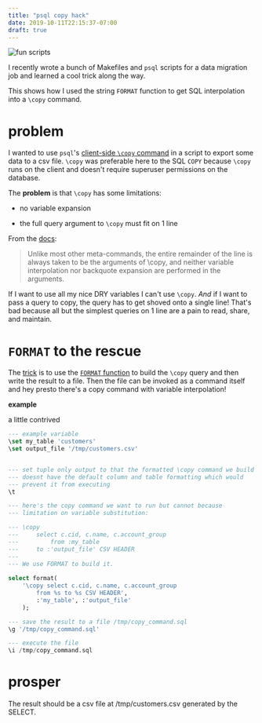```yaml
---
title: "psql copy hack"
date: 2019-10-11T22:15:37-07:00
draft: true
---
```


![fun scripts](/images/psql.jpg)

I recently wrote a bunch of Makefiles and `psql` scripts for a data
migration job and learned a cool trick along the way.

This shows how I used the string `FORMAT` function to get SQL interpolation into a `\copy` command. 

# problem 
I wanted to use `psql`'s [client-side `\copy` command](https://www.postgresql.org/docs/11/app-psql.html#APP-PSQL-META-COMMANDS-COPY)
in a script to export some data to a csv file. `\copy` was preferable here to
the SQL `COPY` because `\copy` runs on the client and doesn't require superuser
permissions on the database. 

The **problem** is that `\copy` has some limitations: 

- no variable expansion 

- the full query argument to `\copy` must fit on 1 line 

From the [docs](https://www.postgresql.org/docs/11/app-psql.html#APP-PSQL-META-COMMANDS-COPY):

> Unlike most other meta-commands, the entire remainder of the line is always
> taken to be the arguments of \copy, and neither variable interpolation nor
> backquote expansion are performed in the arguments.

If I want to use all my nice DRY variables I can't use `\copy`. _And_ if I want to
pass a query to copy, the query has to get shoved onto a single line! That's bad
because all but the simplest queries on 1 line are a pain to read, share, and maintain. 

# `FORMAT` to the rescue
The [trick](https://stackoverflow.com/a/24677211/3530626) is to use the [`FORMAT`
function](https://www.postgresql.org/docs/11/functions-string.html#FUNCTIONS-STRING-FORMAT) to build 
the `\copy` query and then write the result to a file. Then the file can be
invoked as a command itself and hey presto there's a copy command with variable
interpolation!

**example**

a little contrived

```sql
--- example variable
\set my_table 'customers'
\set output_file '/tmp/customers.csv'


--- set tuple only output to that the formatted \copy command we build
--- doesnt have the default column and table formatting which would
--- prevent it from executing
\t 

--- here's the copy command we want to run but cannot because
--- limitation on variable substitution:

--- \copy 
---     select c.cid, c.name, c.account_group
---         from :my_table
---     to :'output_file' CSV HEADER
--- 
--- We use FORMAT to build it.
 
select format(
    '\copy select c.cid, c.name, c.account_group
        from %s to %s CSV HEADER',
        :'my_table', :'output_file'
    );

--- save the result to a file /tmp/copy_command.sql
\g '/tmp/copy_command.sql'

--- execute the file
\i /tmp/copy_command.sql

```

# prosper
The result should be a csv file at /tmp/customers.csv generated by the SELECT.
